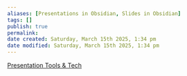 ```yaml
---
aliases: [Presentations in Obsidian, Slides in Obsidian]
tags: []
publish: true
permalink: 
date created: Saturday, March 15th 2025, 1:34 pm
date modified: Saturday, March 15th 2025, 1:34 pm
---
```


[Presentation Tools & Tech](../../📁%2012%20-%20Content%20Creation/Presentation%20Tools%20&%20Tech/Presentation%20Tools%20&%20Tech.md)

